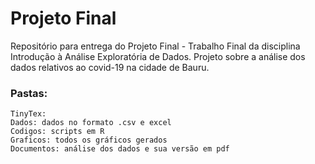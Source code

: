 # Projeto Final
Repositório para entrega do Projeto Final - Trabalho Final da disciplina Introdução à Análise Exploratória de Dados. Projeto sobre a análise dos dados relativos ao covid-19 na cidade de Bauru.

### Pastas:
	TinyTex: 
	Dados: dados no formato .csv e excel
	Codigos: scripts em R
	Graficos: todos os gráficos gerados
	Documentos: análise dos dados e sua versão em pdf
